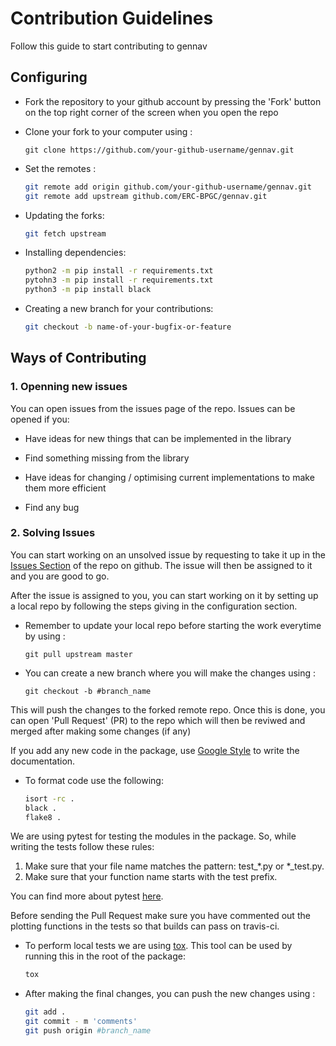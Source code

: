# Contribution Guidelines

Follow this guide to start contributing to gennav


## Configuring

* Fork the repository to your github account by pressing the 'Fork' button on the top right corner of the screen when you open the repo

* Clone your fork to your computer using :
	
	```
	git clone https://github.com/your-github-username/gennav.git
	```

* Set the remotes :

	```bash
	git remote add origin github.com/your-github-username/gennav.git
	git remote add upstream github.com/ERC-BPGC/gennav.git
	```

* Updating the forks:
	```bash
	git fetch upstream
	```

* Installing dependencies:
	```bash
	python2 -m pip install -r requirements.txt
	pytohn3 -m pip install -r requirements.txt
	python3 -m pip install black 
	```

* Creating a new branch for your contributions:
	```bash
	git checkout -b name-of-your-bugfix-or-feature
	```

## Ways of Contributing

### 1. Openning new issues

You can open issues from the issues page of the repo. Issues can be opened if you:

* Have ideas for new things that can be implemented in the library

* Find something missing from the library 

* Have ideas for changing / optimising current implementations to make them more 
  efficient 

* Find any bug 

### 2. Solving Issues

You can start working on an unsolved issue by requesting to take it up in the [Issues Section](https://github.com/ERC-BPGC/gennav/issues) of the repo on github. The issue will then be assigned to it and you are good to go.

After the issue is assigned to you, you can start working on it by setting up a local
repo by following the steps giving in the configuration section.

* Remember to update your local repo before starting the work everytime by using :
	
	```
	git pull upstream master
	```

* You can create a new branch where you will make the changes using :
	```
	git checkout -b #branch_name
	```


This will push the changes to the forked remote repo. Once this is done, you can open 'Pull Request' (PR) to the repo which will then be reviwed and merged after making some changes (if any)


If you add any new code in the package, use [Google Style](https://sphinxcontrib-napoleon.readthedocs.io/en/latest/example_google.html) to write the documentation.


* To format code use the following:
	```bash
	isort -rc .
	black .
	flake8 .
	```

We are using pytest for testing the modules in the package. So, while writing the tests follow these rules:
1. Make sure that your file name matches the pattern: test_*.py or *_test.py.
2. Make sure that your function name starts with the test prefix.

You can find more about pytest [here](https://docs.pytest.org/en/latest/goodpractices.html).


Before sending the Pull Request make sure you have commented out the plotting functions in the tests so that builds can pass on travis-ci. 

* To perform local tests we are using [tox](https://tox.readthedocs.io/en/latest/). This tool can be used by running this in the root of the package:
	```bash
	tox	
	```


* After making the final changes, you can push the new changes using :
	```bash
	git add .
	git commit - m 'comments'
	git push origin #branch_name
	```
